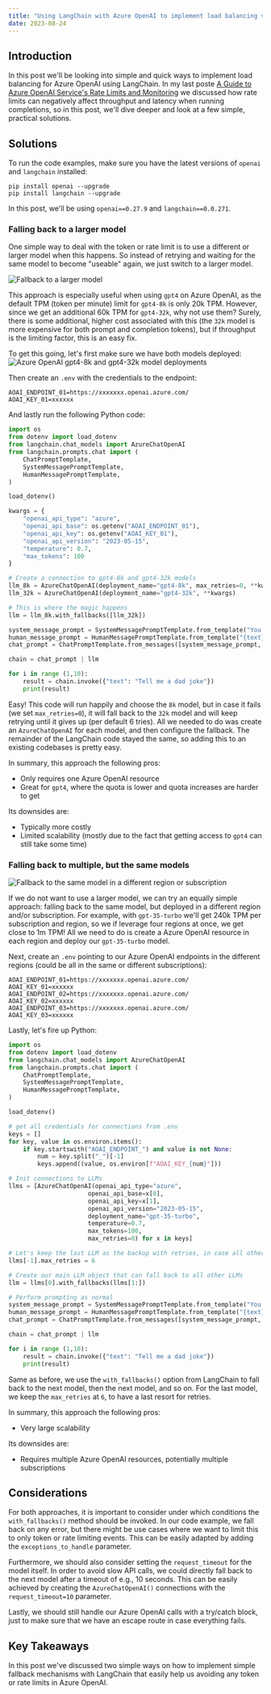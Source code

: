 ```yaml
---
title: "Using LangChain with Azure OpenAI to implement load balancing via fallbacks"
date: 2023-08-24
---
```

## Introduction

In this post we'll be looking into simple and quick ways to implement load balancing for Azure OpenAI using LangChain. In my last poste [A Guide to Azure OpenAI Service's Rate Limits and Monitoring](https://clemenssiebler.com/posts/understanding-azure-openai-rate-limits-monitoring/) we discussed how rate limits can negatively affect throughput and latency when running completions, so in this post, we'll dive deeper and look at a few simple, practical solutions.

## Solutions

To run the code examples, make sure you have the latest versions of `openai` and `langchain` installed:

```
pip install openai --upgrade
pip install langchain --upgrade
```

In this post, we'll be using `openai==0.27.9` and `langchain==0.0.271`.

### Falling back to a larger model

One simple way to deal with the token or rate limit is to use a different or larger model when this happens. So instead of retrying and waiting for the same model to become "useable" again, we just switch to a larger model.

![Fallback to a larger model](/images/fallback_larger_model.png)

 This approach is especially useful when using `gpt4` on Azure OpenAI, as the default TPM (token per minute) limit for `gpt4-8k` is only 20k TPM. However, since we get an additional 60k TPM for `gpt4-32k`, why not use them? Surely, there is some additional, higher cost associated with this (the `32k` model is more expensive for both prompt and completion tokens), but if throughput is the limiting factor, this is an easy fix.

To get this going, let's first make sure we have both models deployed:
![Azure OpenAI gpt4-8k and gpt4-32k model deployments](/images/gpt4_8k_32k_deployments.png)

Then create an `.env` with the credentials to the endpoint:

```
AOAI_ENDPOINT_01=https://xxxxxxx.openai.azure.com/
AOAI_KEY_01=xxxxxx
```

And lastly run the following Python code:

```python
import os
from dotenv import load_dotenv
from langchain.chat_models import AzureChatOpenAI
from langchain.prompts.chat import (
    ChatPromptTemplate,
    SystemMessagePromptTemplate,
    HumanMessagePromptTemplate,
)

load_dotenv()

kwargs = {
    "openai_api_type": "azure",
    "openai_api_base": os.getenv("AOAI_ENDPOINT_01"),
    "openai_api_key": os.getenv("AOAI_KEY_01"),
    "openai_api_version": "2023-05-15",
    "temperature": 0.7,
    "max_tokens": 100
}

# Create a connection to gpt4-8k and gpt4-32k models
llm_8k = AzureChatOpenAI(deployment_name="gpt4-8k", max_retries=0, **kwargs)
llm_32k = AzureChatOpenAI(deployment_name="gpt4-32k", **kwargs)

# This is where the magic happens
llm = llm_8k.with_fallbacks([llm_32k])

system_message_prompt = SystemMessagePromptTemplate.from_template("You are an AI assistant that tells jokes.")
human_message_prompt = HumanMessagePromptTemplate.from_template("{text}")
chat_prompt = ChatPromptTemplate.from_messages([system_message_prompt, human_message_prompt])

chain = chat_prompt | llm

for i in range (1,10):
    result = chain.invoke({"text": "Tell me a dad joke"})
    print(result)
```

Easy! This code will run happily and choose the `8k` model, but in case it fails (we set `max_retries=0`), it will fall back to the `32k` model and will keep retrying until it gives up (per default 6 tries). All we needed to do was create an `AzureChatOpenAI` for each model, and then configure the fallback. The remainder of the LangChain code stayed the same, so adding this to an existing codebases is pretty easy.

In summary, this approach the following pros:
* Only requires one Azure OpenAI resource
* Great for `gpt4`, where the quota is lower and quota increases are harder to get

Its downsides are:
* Typically more costly
* Limited scalability (mostly due to the fact that getting access to `gpt4` can still take some time)

### Falling back to multiple, but the same models

![Fallback to the same model in a different region or subscription](/images/fallback_different_region.png)

If we do not want to use a larger model, we can try an equally simple approach: falling back to the same model, but deployed in a different region and/or subscription. For example, with `gpt-35-turbo` we'll get 240k TPM per subscription and region, so we if leverage four regions at once, we get close to 1m TPM! All we need to do is create a Azure OpenAI resource in each region and deploy our `gpt-35-turbo` model.

Next, create an `.env` pointing to our Azure OpenAI endpoints in the different regions (could be all in the same or different subscriptions):

```
AOAI_ENDPOINT_01=https://xxxxxxx.openai.azure.com/
AOAI_KEY_01=xxxxxx
AOAI_ENDPOINT_02=https://xxxxxxx.openai.azure.com/
AOAI_KEY_02=xxxxxx
AOAI_ENDPOINT_03=https://xxxxxxx.openai.azure.com/
AOAI_KEY_03=xxxxxx
```

Lastly, let's fire up Python:

```python
import os
from dotenv import load_dotenv
from langchain.chat_models import AzureChatOpenAI
from langchain.prompts.chat import (
    ChatPromptTemplate,
    SystemMessagePromptTemplate,
    HumanMessagePromptTemplate,
)

load_dotenv()

# get all credentials for connections from .env
keys = []
for key, value in os.environ.items():
    if key.startswith("AOAI_ENDPOINT_") and value is not None:
        num = key.split("_")[-1]
        keys.append((value, os.environ[f"AOAI_KEY_{num}"]))

# Init connections to LLMs
llms = [AzureChatOpenAI(openai_api_type="azure",
                      openai_api_base=x[0],
                      openai_api_key=x[1],
                      openai_api_version="2023-05-15",
                      deployment_name="gpt-35-turbo",
                      temperature=0.7,
                      max_tokens=100, 
                      max_retries=0) for x in keys]

# Let's keep the last LLM as the backup with retries, in case all other LLMs failed
llms[-1].max_retries = 6

# Create our main LLM object that can fall back to all other LLMs
llm = llms[0].with_fallbacks(llms[1:])

# Perform prompting as normal
system_message_prompt = SystemMessagePromptTemplate.from_template("You are an AI assistant that tells jokes.")
human_message_prompt = HumanMessagePromptTemplate.from_template("{text}")
chat_prompt = ChatPromptTemplate.from_messages([system_message_prompt, human_message_prompt])

chain = chat_prompt | llm

for i in range (1,10):
    result = chain.invoke({"text": "Tell me a dad joke"})
    print(result)
```

Same as before, we use the `with_fallbacks()` option from LangChain to fall back to the next model, then the next model, and so on. For the last model, we keep the `max_retries` at `6`, to have a last resort for retries.

In summary, this approach the following pros:
* Very large scalability

Its downsides are:
* Requires multiple Azure OpenAI resources, potentially multiple subscriptions

## Considerations

For both approaches, it is important to consider under which conditions the `with_fallbacks()` method should be invoked. In our code example, we fall back on any error, but there might be use cases where we want to limit this to only token or rate limiting events. This can be easily adapted by adding the `exceptions_to_handle` parameter.

Furthermore, we should also consider setting the `request_timeout` for the model itself. In order to avoid slow API calls, we could directly fall back to the next model after a timeout of e.g., 10 seconds. This can be easily achieved by creating the `AzureChatOpenAI()` connections with the `request_timeout=10` parameter.

Lastly, we should still handle our Azure OpenAI calls with a try/catch block, just to make sure that we have an escape route in case everything fails.

## Key Takeaways

In this post we've discussed two simple ways on how to implement simple fallback mechanisms with LangChain that easily help us avoiding any token or rate limits in Azure OpenAI.